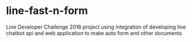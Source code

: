 # line-fast-n-form
Line Developer Challenge 2018 project using integration of developing line chatbot api and web application to make auto form and other documents

